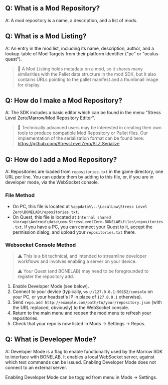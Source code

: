 ## Q: What is a Mod Repository?

A: A mod repository is a name, a description, and a list of mods.

## Q: What is a Mod Listing?

A: An entry in the mod list, including its name, description, author, and a lookup-table of Mod Targets from their platform identifier ("pc" or "oculus-quest").

> :pencil: A Mod Listing holds metadata on a mod, so it shares many similarities with the Pallet data structure in the mod SDK, but it also contains URLs pointing to the pallet manifest and a thumbnail image for display.

## Q: How do I make a Mod Repository?

A: The SDK includes a basic editor which can be found in the menu "Stress Level Zero/Marrow/Mod Repository Editor".

> :pencil: Technically advanced users may be interested in creating their own tools to produce compatible Mod Repository or Pallet files. Our implementation of the serialization format can be found here: https://github.com/StressLevelZero/SLZ.Serialize

## Q: How do I add a Mod Repository?

A: Repositories are loaded from `repositories.txt` in the game directory, one URL per line. You can update them by adding to this file, or, if you are in developer mode, via the WebSocket console.

### File Method

- On PC, this file is located at `%appdata%\..\LocalLow\Stress Level Zero\BONELAB\repositories.txt`.
- On Quest, this file is located at `Internal shared storage\Android\data\com.StressLevelZero.BONELAB\files\repositories.txt`. If you have a PC, you can connect your Quest to it, accept the permission dialog, and upload your `repositories.txt` there.

### Websocket Console Method

> :warning: This is a bit technical, and intended to streamline developer workflows and involves enabling a server on your device.
>
> :warning: Your Quest (and BONELAB) may need to be foregrounded to register the repository add.

1. Enable Developer Mode (see below).
2. Connect to your device (typically, `ws://127.0.0.1:50152/console` on your PC, or your headset's IP in place of `127.0.0.1` otherwise).
3. Send `repo.add http://example.com/path/to/your/repository.json` (with the URL replaced, obviously) to the WebSocket console.
4. Return to the main menu and reopen the mod menu to refresh your repositories.
5. Check that your repo is now listed in Mods -> Settings -> Repos.

## Q: What is Developer Mode?
A: Developer Mode is a flag to enable functionality used by the Marrow SDK to interface with BONELAB. It enables a local WebSocket server, against which text commands can be issued. Enabling Developer Mode does not connect to an external server.

Enabling Developer Mode can be toggled from menu in Mods -> Settings.